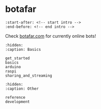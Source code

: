 # botafar

```{include} ../../README.md
:start-after: <!-- start intro -->
:end-before: <!-- end intro -->
```

Check [botafar.com](https://botafar.com) for currently online bots!

```{toctree}
:hidden:
:caption: Basics

get_started
basics
arduino
raspi
sharing_and_streaming
```

<!-- ```{toctree}
:hidden:
:caption: Advanced

controls
bot_lifecycle
``` -->

```{toctree}
:hidden:
:caption: Other

reference
development
```